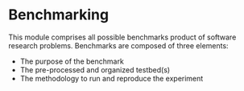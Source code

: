 # Benchmarking

This module comprises all possible benchmarks product of software research problems. Benchmarks are composed of three elements:
- The purpose of the benchmark
- The pre-processed and organized testbed(s)
- The methodology to run and reproduce the experiment

